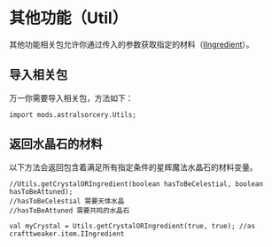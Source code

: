 # 其他功能（Util）

其他功能相关包允许你通过传入的参数获取指定的材料（[IIngredient](/Vanilla/Variable_Types/IIngredient/)）。

## 导入相关包

万一你需要导入相关包，方法如下：

    import mods.astralsorcery.Utils;
    

## 返回水晶石的材料

以下方法会返回包含着满足所有指定条件的星辉魔法水晶石的材料变量。

    //Utils.getCrystalORIngredient(boolean hasToBeCelestial, boolean hasToBeAttuned);
    //hasToBeCelestial 需要天体水晶
    //hasToBeAttuned 需要共鸣的水晶石
    
    val myCrystal = Utils.getCrystalORIngredient(true, true); //as crafttweaker.item.IIngredient